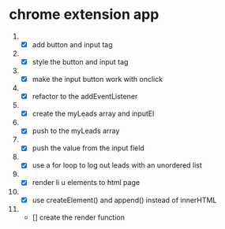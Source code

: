 # chrome extension app

1. - [x] add button and input tag
2. - [x] style the button and input tag
3. - [x] make the input button work with onclick
4. - [x] refactor to the addEventListener
5. - [x] create the myLeads array and inputEl
6. - [x] push to the myLeads array
7. - [x] push the value from the input field
8. - [x] use a for loop to log out leads with an unordered list
9. - [x] render li u elements to html page
10. - [x] use createElement() and append() instead of innerHTML
11. - [] create the render function
